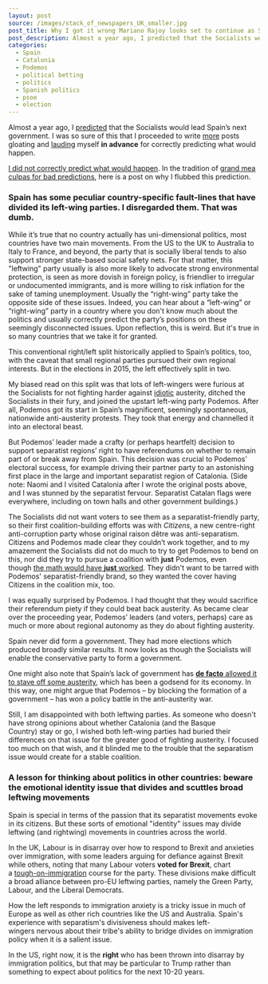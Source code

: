```yaml
---
layout: post
source: /images/stack_of_newspapers_UK_smaller.jpg
post_title: Why I got it wrong Mariano Rajoy looks set to continue as Spain's prime minister
post_description: Almost a year ago, I predicted that the Socialists would lead Spain’s next government.
categories:
  - Spain
  - Catalonia
  - Podemos
  - political betting
  - politics
  - Spanish politics
  - psoe
  - election
---
```


Almost a year ago, I <a href="https://foodandpoliticking.wordpress.com/2016/01/20/spains-not-in-crisis/">predicted</a> that the Socialists would lead Spain’s next government. I was so sure of this that I proceeded to write <a href="https://foodandpoliticking.wordpress.com/2016/01/21/its-in-various-spanish-party-leaders-interest-to-pretend-that-spanish-politics-are-in-disarray-even-though-the-path-forward-psoe-podemos-regional-parties-is-so-obvious/">more</a> posts gloating and <a href="https://foodandpoliticking.wordpress.com/2016/01/27/spanish-politics-its-really-not-that-comlicated/">lauding</a> myself **in advance** for correctly predicting what would happen.

<a href="http://www.nytimes.com/aponline/2016/10/23/world/europe/ap-eu-spain-politics.html?emc=eta1&amp;_r=1&amp;mtrref=undefined&amp;gwh=E50355CA057AF3CA4155F07F4540A09D&amp;gwt=pay">I did not correctly predict what would happen</a>. In the tradition of <a href="http://fivethirtyeight.com/features/how-i-acted-like-a-pundit-and-screwed-up-on-donald-trump/">grand mea culpas for bad predictions</a>, here is a post on why I flubbed this prediction.



### Spain has some peculiar country-specific fault-lines that have divided its left-wing parties. I disregarded them. That was dumb.


While it’s true that no country actually has uni-dimensional politics, most countries have two main movements. From the US to the UK to Australia to Italy to France, and beyond, the party that is socially liberal tends to also support stronger state-based social safety nets. For that matter, this "leftwing" party usually is also more likely to advocate strong environmental protection, is seen as more dovish in foreign policy, is friendlier to irregular or undocumented immigrants, and is more willing to risk inflation for the sake of taming unemployment. Usually the “right-wing” party take the opposite side of these issues. Indeed, you can hear about a “left-wing” or “right-wing” party in a country where you don't know much about the politics and usually correctly predict the party’s positions on these seemingly disconnected issues. Upon reflection, this is weird. But it's true in so many countries that we take it for granted.

This conventional right/left split historically applied to Spain’s politics, too, with the caveat that small regional parties pursued their own regional interests. But in the elections in 2015, the left effectively split in two.

My biased read on this split was that lots of left-wingers were furious at the Socialists for not fighting harder against <a href="http://www.nytimes.com/2016/10/08/business/international/europe-economy-budget-austerity.html">idiotic</a> austerity, ditched the Socialists in their fury, and joined the upstart left-wing party Podemos. After all, Podemos got its start in Spain’s magnificent, seemingly spontaneous, nationwide anti-austerity protests. They took that energy and channelled it into an electoral beast.

But Podemos’ leader made a crafty (or perhaps heartfelt) decision to support separatist regions’ right to have referendums on whether to remain part of or break away from Spain. This decision was crucial to Podemos’ electoral success, for example driving their partner party to an astonishing first place in the large and important separatist region of Catalonia. (Side note: Naomi and I visited Catalonia after I wrote the original posts above, and I was stunned by the separatist fervour. Separatist Catalan flags were everywhere, including on town halls and other government buildings.)

The Socialists did not want voters to see them as a separatist-friendly party, so their first coalition-building efforts was with *Citizens*, a new centre-right anti-corruption party whose original raison dêtre was anti-separatism. Citizens and Podemos made clear they couldn’t work together, and to my amazement the Socialists did not do much to try to get Podemos to bend on this, nor did they try to pursue a coalition with **just** Podemos, even though <a href="https://foodandpoliticking.wordpress.com/2016/01/27/spanish-politics-its-really-not-that-comlicated/">the math would have **just** worked</a>. They didn't want to be tarred with Podemos' separatist-friendly brand, so they wanted the cover having Citizens in the coalition mix, too.

I was equally surprised by Podemos. I had thought that they would sacrifice their referendum piety if they could beat back austerity. As became clear over the proceeding year, Podemos’ leaders (and voters, perhaps) care as much or more about regional autonomy as they do about fighting austerity.

Spain never did form a government. They had more elections which produced broadly similar results. It now looks as though the Socialists will enable the conservative party to form a government.

One might also note that Spain’s lack of government has <a href="http://www.vox.com/world/2016/9/30/13093774/spain-government-politics-economic-growth">**de facto** allowed it to stave off some austerity</a>, which has been a godsend for its economy. In this way, one might argue that Podemos – by blocking the formation of a government – has won a policy battle in the anti-austerity war.

Still, I am disappointed with both leftwing parties. As someone who doesn't have strong opinions about whether Catalonia (and the Basque Country) stay or go, I wished both left-wing parties had buried their differences on that issue for the greater good of fighting austerity. I focused too much on that wish, and it blinded me to the trouble that the separatism issue would create for a stable coalition.

### A lesson for thinking about politics in other countries: beware the emotional identity issue that divides and scuttles broad leftwing movements

Spain is special in terms of the passion that its separatist movements evoke in its citizens. But these sorts of emotional "identity" issues may divide leftwing (and rightwing) movements in countries across the world.

In the UK, Labour is in disarray over how to respond to Brexit and anxieties over immigration, with some leaders arguing for defiance against Brexit while others, noting that many Labour voters **voted for Brexit**, chart a <a href="http://www.newstatesman.com/politics/staggers/2016/09/after-leadership-battle-immigration-labours-new-dividing-line">tough-on-immigration</a> course for the party. These divisions make difficult a broad alliance between pro-EU leftwing parties, namely the Green Party, Labour, and the Liberal Democrats.

How the left responds to immigration anxiety is a tricky issue in much of Europe as well as other rich countries like the US and Australia. Spain's experience with separatism's divisiveness should makes left-wingers nervous about their tribe's ability to bridge divides on immigration policy when it is a salient issue.

In the US, right now, it is the **right** who has been thrown into disarray by immigration politics, but that may be particular to Trump rather than something to expect about politics for the next 10-20 years.
